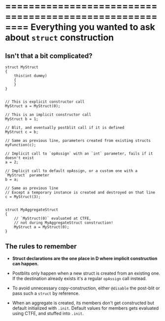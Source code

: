 ========================================================
Everything you wanted to ask about `struct` construction
========================================================


## Isn't that a bit complicated?

```
struct MyStruct
{
    this(int dummy)
    {
    }
}


// This is explicit constructor call
MyStruct a = MyStruct(0);     

// This is an implicit constructor call
MyStruct b = 1;               

// Blit, and eventually postblit call if it is defined
MyStruct c = b;           

// Same as previous line, parameters created from existing structs
myFunction(c);                         

// Implicit call to `opAssign` with an `int` parameter, fails if it doesn't exist
a = 2;                        

// Implicit call to default opAssign, or a custom one with a `MyStruct` parameter
b = a;

// Same as previous line
// Except a temporary instance is created and destroyed on that line
c = MyStruct(3);


struct MyAggregateStruct
{
    // `MyStruct(0)` evaluated at CTFE, 
    // not during MyAggregateStruct construction!
    MyStruct a = MyStruct(0); 
}

```


## The rules to remember

- **Struct declarations are the one place in D where implicit construction can happen.**

- Postblits only happen when a new struct is created from an existing one. If the destination already exists it's a regular `opAssign` call instead.

- To avoid unnecessary copy-construction, either `@disable` the post-blit or pass such a `struct` by reference.

- When an aggregate is created, its members don't get constructed but default initialized with `.init`. Default values for members gets evaluated using CTFE, and stuffed into `.init`.
